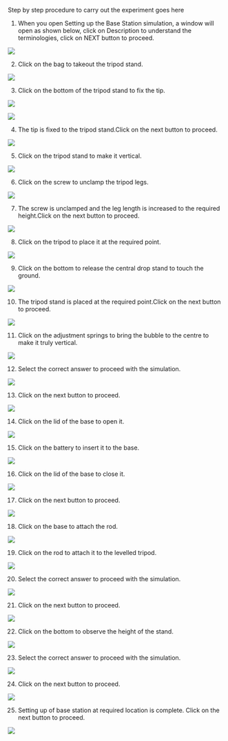 Step by step procedure to carry out the experiment goes here

1. When you open Setting up the Base Station simulation, a window will open as shown below, click on Description to understand the terminologies, click on NEXT button to proceed.

![](/images/st1.png)

2. Click on the bag to takeout the tripod stand.

![](/images/st2.png)

3. Click on the bottom of the tripod stand to fix the tip.

![](/images/st4.png)

![](/images/st5.png)

4. The tip is fixed to the tripod stand.Click on the next button to proceed.

![](/images/st6.png)

5. Click on the tripod stand to make it vertical.

![](/images/st7.png)

6. Click on the screw to unclamp the tripod legs.

![](/images/st8.png)

7. The screw is unclamped and the leg length is increased to the required height.Click on the next button to proceed.

![](/images/st14.png)

8. Click on the tripod to place it at the required point.

![](/images/st15.png)

9. Click on the bottom to release the central drop stand to touch the ground.

![](/images/st17.png)

10. The tripod stand is placed at the required point.Click on the next button to proceed.

![](/images/st20.png)

11. Click on the adjustment springs to bring the bubble to the centre to make it truly vertical.

![](/images/st21.png)

12. Select the correct answer to proceed with the simulation.

![](/images/st25.png)

13. Click on the next button to proceed.

![](/images/st26.png)

14. Click on the lid of the base to open it.

![](/images/st27.png)

15. Click on the battery to insert it to the base.

![](/images/st28.png)

16. Click on the lid of the base to close it.

![](/images/st29.png)

17. Click on the next button to proceed.

![](/images/st30.png)

18. Click on the base to attach the rod.

![](/images/st31.png)

19. Click on the rod to attach it to the levelled tripod.

![](/images/st33.png)

20. Select the correct answer to proceed with the simulation.

![](/images/st36.png)

21. Click on the next button to proceed.

![](/images/st37.png)

22. Click on the bottom to observe the height of the stand.

![](/images/st38.png)

23. Select the correct answer to proceed with the simulation.

![](/images/st39.png)

24. Click on the next button to proceed.

![](/images/st40.png)

25. Setting up of base station at required location is complete. Click on the next button to proceed.

![](/images/st41.png)
